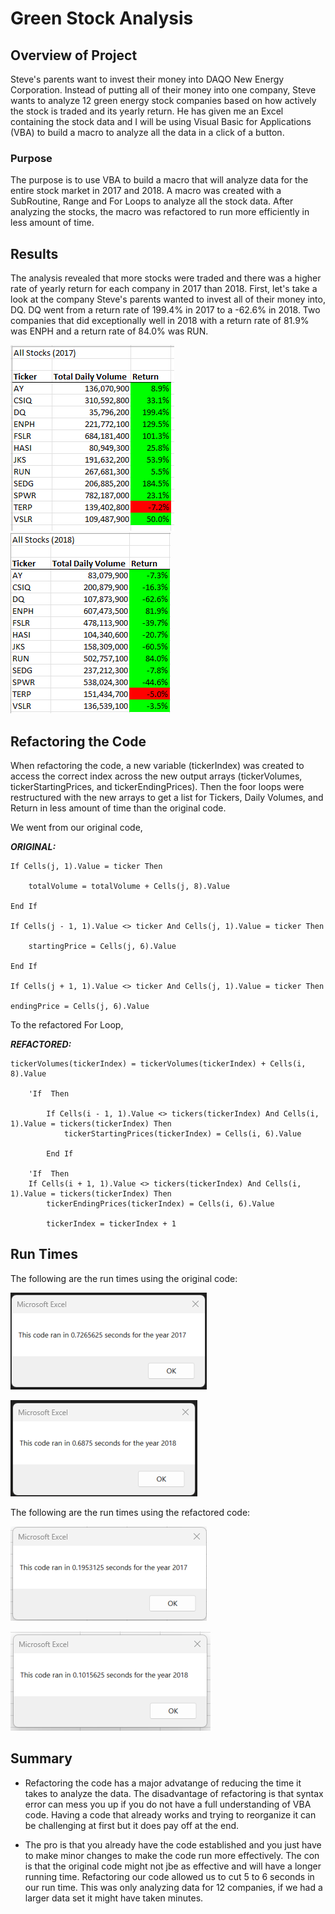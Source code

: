 # Green Stock Analysis
## Overview of Project
Steve's parents want to invest their money into DAQO New Energy Corporation. Instead of putting all of their money into one company, Steve wants to analyze 12 green energy stock companies based on how actively the stock is traded and its yearly return. He has given me an Excel containing the stock data and I will be using Visual Basic for Applications (VBA) to build a macro to analyze all the data in a click of a button.
### Purpose
The purpose is to use VBA to build a macro that will analyze data for the entire stock market in 2017 and 2018. A macro was created with a SubRoutine, Range and For Loops to analyze all the stock data. After analyzing the stocks, the macro was refactored to run more efficiently in less amount of time.
## Results
The analysis revealed that more stocks were traded and there was a higher rate of yearly return for each company in 2017 than 2018. First, let's take a look at the company Steve's parents wanted to invest all of their money into, DQ. DQ went from a return rate of 199.4% in 2017 to a -62.6% in 2018. Two companies that did exceptionally well in 2018 with a return rate of 81.9% was ENPH and a return rate of 84.0% was RUN. 

![VBA_Challenge_2017](VBA_Challenge_2017.png) ![VBA_Challenge_2018](VBA_Challenge_2018.png)

## Refactoring the Code
When refactoring the code, a new variable (tickerIndex) was created to access the correct index across the new output arrays (tickerVolumes, tickerStartingPrices, and tickerEndingPrices). Then the foor loops were restructured with the new arrays to get a list for Tickers, Daily Volumes, and Return in less amount of time than the original code. 

We went from our original code,

**_ORIGINAL:_** 

    If Cells(j, 1).Value = ticker Then
    
        totalVolume = totalVolume + Cells(j, 8).Value

    End If
    
    If Cells(j - 1, 1).Value <> ticker And Cells(j, 1).Value = ticker Then
        
        startingPrice = Cells(j, 6).Value
    
    End If
    
    If Cells(j + 1, 1).Value <> ticker And Cells(j, 1).Value = ticker Then
    
    endingPrice = Cells(j, 6).Value
    
   
 To the refactored For Loop, 
   
   **_REFACTORED:_**
   
    tickerVolumes(tickerIndex) = tickerVolumes(tickerIndex) + Cells(i, 8).Value
        
        'If  Then
            
            If Cells(i - 1, 1).Value <> tickers(tickerIndex) And Cells(i, 1).Value = tickers(tickerIndex) Then
                tickerStartingPrices(tickerIndex) = Cells(i, 6).Value
          
            End If

        'If  Then
        If Cells(i + 1, 1).Value <> tickers(tickerIndex) And Cells(i, 1).Value = tickers(tickerIndex) Then
            tickerEndingPrices(tickerIndex) = Cells(i, 6).Value
           
            tickerIndex = tickerIndex + 1
   

## Run Times
The following are the run times using the original code:

![Green_Stocks2017](Green_Stocks2017.png) 

![Green_Stocks2018](Green_Stocks2018.png)

The following are the run times using the refactored code:

![VBA_Challenge_Run2017](VBA_Challenge_Run2017.png)

![VBA_Challenge_Run2018](VBA_Challenge_Run2018.png)

## Summary
- Refactoring the code has a major advatange of reducing the time it takes to analyze the data. The disadvantage of refactoring is that syntax error can mess you up if you do not have a full understanding of VBA code. Having a code that already works and trying to reorganize it can be challenging at first but it does pay off at the end.

- The pro is that you already have the code established and you just have to make minor changes to make the code run more effectively. The con is that the original code might not jbe as effective and will have a longer running time. Refactoring our code allowed us to cut 5 to 6 seconds in our run time. This was only analyzing data for 12 companies, if we had a larger data set it might have taken minutes.
